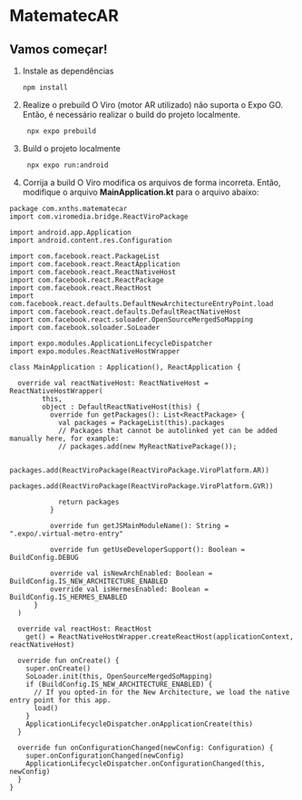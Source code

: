 # MatematecAR

## Vamos começar!

1. Instale as dependências

   ```bash
   npm install
   ```

2. Realize o prebuild
O Viro (motor AR utilizado) não suporta o Expo GO. Então, é necessário realizar o build do projeto localmente.

   ```bash
    npx expo prebuild
   ```

3. Build o projeto localmente

   ```bash
    npx expo run:android
   ```

4. Corrija a build
O Viro modifica os arquivos de forma incorreta. Então, modifique o arquivo __MainApplication.kt__ para o arquivo abaixo:

```
package com.xnths.matematecar
import com.viromedia.bridge.ReactViroPackage

import android.app.Application
import android.content.res.Configuration

import com.facebook.react.PackageList
import com.facebook.react.ReactApplication
import com.facebook.react.ReactNativeHost
import com.facebook.react.ReactPackage
import com.facebook.react.ReactHost
import com.facebook.react.defaults.DefaultNewArchitectureEntryPoint.load
import com.facebook.react.defaults.DefaultReactNativeHost
import com.facebook.react.soloader.OpenSourceMergedSoMapping
import com.facebook.soloader.SoLoader

import expo.modules.ApplicationLifecycleDispatcher
import expo.modules.ReactNativeHostWrapper

class MainApplication : Application(), ReactApplication {

  override val reactNativeHost: ReactNativeHost = ReactNativeHostWrapper(
        this,
        object : DefaultReactNativeHost(this) {
          override fun getPackages(): List<ReactPackage> {
            val packages = PackageList(this).packages
            // Packages that cannot be autolinked yet can be added manually here, for example:
            // packages.add(new MyReactNativePackage());

            packages.add(ReactViroPackage(ReactViroPackage.ViroPlatform.AR))
            packages.add(ReactViroPackage(ReactViroPackage.ViroPlatform.GVR))

            return packages
          }

          override fun getJSMainModuleName(): String = ".expo/.virtual-metro-entry"

          override fun getUseDeveloperSupport(): Boolean = BuildConfig.DEBUG

          override val isNewArchEnabled: Boolean = BuildConfig.IS_NEW_ARCHITECTURE_ENABLED
          override val isHermesEnabled: Boolean = BuildConfig.IS_HERMES_ENABLED
      }
  )

  override val reactHost: ReactHost
    get() = ReactNativeHostWrapper.createReactHost(applicationContext, reactNativeHost)

  override fun onCreate() {
    super.onCreate()
    SoLoader.init(this, OpenSourceMergedSoMapping)
    if (BuildConfig.IS_NEW_ARCHITECTURE_ENABLED) {
      // If you opted-in for the New Architecture, we load the native entry point for this app.
      load()
    }
    ApplicationLifecycleDispatcher.onApplicationCreate(this)
  }

  override fun onConfigurationChanged(newConfig: Configuration) {
    super.onConfigurationChanged(newConfig)
    ApplicationLifecycleDispatcher.onConfigurationChanged(this, newConfig)
  }
}

```